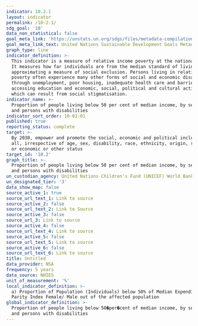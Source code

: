 ```yaml
---
indicator: 10.2.1
layout: indicator
permalink: /10-2-1/
sdg_goal: '10'
data_non_statistical: false
goal_meta_link: 'https://unstats.un.org/sdgs/files/metadata-compilation/Metadata-Goal-10.pdf '
goal_meta_link_text: United Nations Sustainable Development Goals Metadata (PDF 4.0 MB)
graph_type: line
indicator_definition: >-
  This indicator is a measure of relative income poverty at the national level.
  It measures how far individuals are from the median standard of living,
  approximating a measure of social exclusion. Persons living in relative
  poverty often experience many other forms of social and economic disadvantage
  through unemployment, poor housing, inadequate health care and barriers in
  accessing education and economic, social, political and cultural activities,
  which can result from social stigmatisation.
indicator_name: >-
  Proportion of people living below 50 per cent of median income, by sex, age
  and persons with disabilities
indicator_sort_order: 10-02-01
published: true
reporting_status: complete
target: >-
  By 2030, empower and promote the social, economic and political inclusion of
  all, irrespective of age, sex, disability, race, ethnicity, origin, religion
  or economic or other status
target_id: '10.2'
graph_title: >-
  Proportion of people living below 50 per cent of median income, by sex, age
  and persons with disabilities
un_custodian_agency: United Nations Children's Fund (UNICEF) World Bank (WB)
un_designated_tier: '3'
data_show_map: false
source_active_1: true
source_url_text_1: Link to source
source_active_2: false
source_url_text_2: Link to Source
source_active_3: false
source_url_3: Link to source
source_active_4: false
source_url_text_4: Link to source
source_active_5: false
source_url_text_5: Link to source
source_active_6: false
source_url_text_6: Link to source
title: Untitled
data_provider: NSA
frequency: 5 years
data_source: NHIES
unit_of_measurement: '%'
local_indicator_definition: >-
  a) Proportion of Population (Individuals) below 50% of Median Expenditure b)
  Parity Index Female/ Male out of the affected population
global_indicator_definition: >-
  Proportion of people living below 50�per�cent of median income, by sex, age
  and persons with disabilities
---
```

